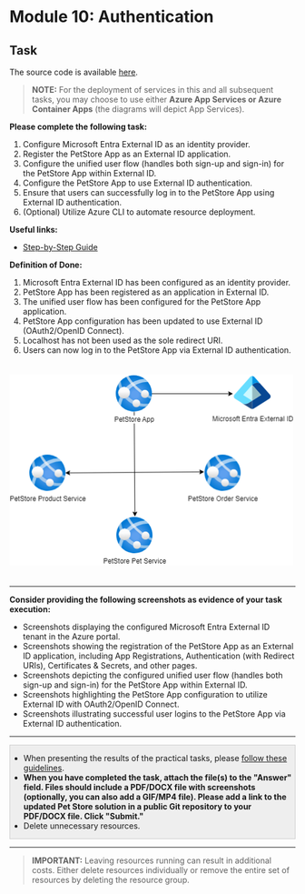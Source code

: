 # Module 10: Authentication

## Task

The source code is available [here](../../../petstore).

> **NOTE:** For the deployment of services in this and all subsequent tasks, you may choose to use either **Azure App Services or Azure Container Apps** (the diagrams will depict App Services).

**Please complete the following task:**

1. Configure Microsoft Entra External ID as an identity provider.
2. Register the PetStore App as an External ID application.
3. Configure the unified user flow (handles both sign-up and sign-in) for the PetStore App within External ID.
4. Configure the PetStore App to use External ID authentication.
5. Ensure that users can successfully log in to the PetStore App using External ID authentication.
6. (Optional) Utilize Azure CLI to automate resource deployment.

**Useful links:**

- [Step-by-Step Guide](guides/step-by-step-guide/step-by-step-guide.md)

**Definition of Done:**

1. Microsoft Entra External ID has been configured as an identity provider.
2. PetStore App has been registered as an application in External ID.
3. The unified user flow has been configured for the PetStore App application.
4. PetStore App configuration has been updated to use External ID (OAuth2/OpenID Connect).
5. Localhost has not been used as the sole redirect URI.
6. Users can now log in to the PetStore App via External ID authentication.

<img src="images/scheme.png" width="500" style="margin: 20px 0; display: inline-block;"/>

<hr>

**Consider providing the following screenshots as evidence of your task execution:**

- Screenshots displaying the configured Microsoft Entra External ID tenant in the Azure portal.
- Screenshots showing the registration of the PetStore App as an External ID application, including App Registrations,
  Authentication (with Redirect URIs), Certificates & Secrets, and other pages.
- Screenshots depicting the configured unified user flow (handles both sign-up and sign-in) for the PetStore App within
  External ID.
- Screenshots highlighting the PetStore App configuration to utilize External ID with OAuth2/OpenID Connect.
- Screenshots illustrating successful user logins to the PetStore App via External ID authentication.

<hr>

<div style="border: 1px solid #ccc; background-color: #eee;">
  <ul>
    <li>When presenting the results of the practical tasks, please <a href="../common/presenting-results/presenting-results.md">follow these guidelines</a>.</li>
    <li><strong>When you have completed the task, attach the file(s) to the "Answer" field. Files should include a PDF/DOCX file with screenshots (optionally, you can also add a GIF/MP4 file). Please add a link to the updated Pet Store solution in a public Git repository to your PDF/DOCX file. Click "Submit."</strong></li>
    <li>Delete unnecessary resources.</li>
  </ul>
</div>
<hr>

>**IMPORTANT:** Leaving resources running can result in additional costs. Either delete resources individually or remove the entire set of resources by deleting the resource group.
